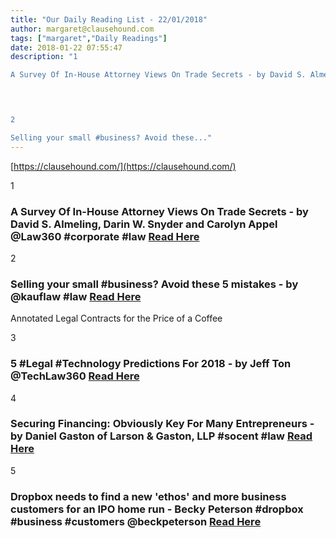 ```yaml
---
title: "Our Daily Reading List - 22/01/2018"
author: margaret@clausehound.com
tags: ["margaret","Daily Readings"]
date: 2018-01-22 07:55:47
description: "1

A Survey Of In-House Attorney Views On Trade Secrets - by David S. Almeling, Darin W. Snyder and Carolyn Appel @Law360 #corporate #law Read Here

 


2

Selling your small #business? Avoid these..."
---
```


[https://clausehound.com/](https://clausehound.com/)

1

### A Survey Of In-House Attorney Views On Trade Secrets - by David S. Almeling, Darin W. Snyder and Carolyn Appel @Law360 #corporate #law [Read Here](https://goo.gl/Tnb7qz)

 

2

### Selling your small #business? Avoid these 5 mistakes - by @kauflaw #law [Read Here](https://goo.gl/C9dVUp)

Annotated Legal Contracts
for the Price of a Coffee

3

### 5 #Legal #Technology Predictions For 2018 - by Jeff Ton @TechLaw360 [Read Here](https://goo.gl/N7qTf9)

 

4

### Securing Financing: Obviously Key For Many Entrepreneurs - by Daniel Gaston of Larson & Gaston, LLP #socent #law [Read Here](https://goo.gl/1E2TqP)

 

5

### Dropbox needs to find a new 'ethos' and more business customers for an IPO home run - Becky Peterson #dropbox #business #customers @beckpeterson [Read Here](http://www.businessinsider.com/heres-what-analysts-say-dropbox-needs-to-do-for-an-ipo-home-run-2018-1)

 